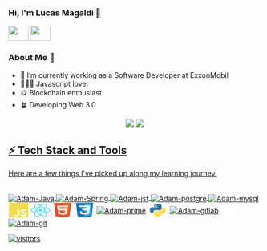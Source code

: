 ### Hi,  I'm Lucas Magaldi  👋

<div>
  
  <a href = "lucas.magaldi@hotmail.com"><img align="center" height="30" width="40" src="https://icongr.am/entypo/mail.svg?size=128&color=007bff" target="_blank"></a>
  <a href="https://br.linkedin.com/in/lucasserramagaldi" target="_blank"><img align="center" height="30" width="40" src="https://cdn.jsdelivr.net/gh/devicons/devicon/icons/linkedin/linkedin-original.svg" target="_blank"></a> 
  </div>

### About Me 🚀
- 🔭 I’m currently working as a Software Developer at ExxonMobil<br>
- 👨🏾‍💻 Javascript lover 
- 🪙 Blockchain enthusiast
- 🪴 Developing Web 3.0


<div align="center">
  <a href="https://github.com/LucasMagaldi">
  <img height="180em" src="https://github-readme-stats.vercel.app/api?username=LucasMagaldi&show_icons=true&theme=dracula&include_all_commits=true&count_private=true"/>
  <img height="180em" src="https://github-readme-stats.vercel.app/api/top-langs/?username=LucasMagaldi&layout=compact&langs_count=7&theme=dracula"/>
</div>

## ⚡ Tech Stack and Tools
Here are a few things I've picked up along my learning journey.
<div style="display: inline_block"><br>
  <img align="center" alt="Adam-Java" height="30" width="40" src="https://cdn.jsdelivr.net/gh/devicons/devicon/icons/java/java-original.svg">
  <img align="center" alt="Adam-Spring" height="30" width="40" src="https://cdn.jsdelivr.net/gh/devicons/devicon/icons/spring/spring-original.svg">
  <img align="center" alt="Adam-jsf" height="30" width="40" src="https://user-images.githubusercontent.com/53570263/148131263-11d312df-bb24-43f6-918a-e392da04c3c3.png">
  <img align="center" alt="Adam-postgre" height="30" width="40" src="https://cdn.jsdelivr.net/gh/devicons/devicon/icons/postgresql/postgresql-original.svg" >
  <img align="center" alt="Adam-mysql" height="30" width="40" src="https://cdn.jsdelivr.net/gh/devicons/devicon/icons/mysql/mysql-original-wordmark.svg">
  <img align="center" alt="Adam-Js" height="30" width="40" src="https://raw.githubusercontent.com/devicons/devicon/master/icons/javascript/javascript-plain.svg">
  <img align="center" alt="Adam-React" height="30" width="40" src="https://raw.githubusercontent.com/devicons/devicon/master/icons/react/react-original.svg">
  <img align="center" alt="Adam-HTML" height="30" width="40" src="https://raw.githubusercontent.com/devicons/devicon/master/icons/html5/html5-original.svg">
  <img align="center" alt="Adam-CSS" height="30" width="40" src="https://raw.githubusercontent.com/devicons/devicon/master/icons/css3/css3-original.svg">
  <img align="center" alt="Adam-prime" height="30" width="120" src="https://user-images.githubusercontent.com/53570263/148130185-5591c302-5efe-475d-ac41-48842e33e96d.png">
  <img align="center" alt="Adam-Python" height="30" width="40" src="https://raw.githubusercontent.com/devicons/devicon/master/icons/python/python-original.svg">
  <img align="center" alt="Adam-gitlab" height="30" width="40" src="https://cdn.jsdelivr.net/gh/devicons/devicon/icons/gitlab/gitlab-original.svg">
  <img align="center" alt="Adam-github" height="30" width="30" src="https://github.com/Aakarsh-B/trying-repos/blob/master/github.svg">
  <img align="center" alt="Adam-git" height="30" width="40" src="https://cdn.jsdelivr.net/gh/devicons/devicon/icons/git/git-original.svg">
</div>
  
  ![visitors](https://visitor-badge.laobi.icu/badge?page_id=LucasMagaldi.LucasMagaldi)

